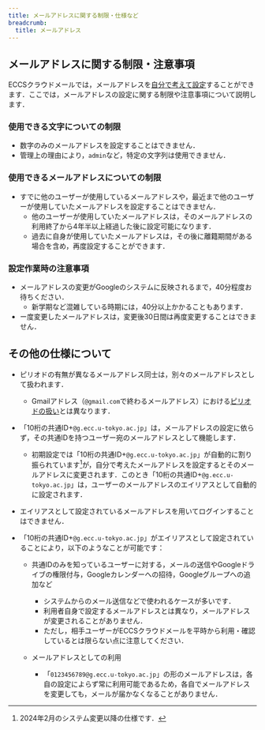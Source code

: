 ```yaml
---
title: メールアドレスに関する制限・仕様など
breadcrumb:
  title: メールアドレス
---
```


## メールアドレスに関する制限・注意事項

ECCSクラウドメールでは，メールアドレスを[自分で考えて設定](../../#configure)することができます．ここでは，メールアドレスの設定に関する制限や注意事項について説明します．

### 使用できる文字についての制限

- 数字のみのメールアドレスを設定することはできません．
- 管理上の理由により，`admin`など，特定の文字列は使用できません．

### 使用できるメールアドレスについての制限

- すでに他のユーザーが使用しているメールアドレスや，最近まで他のユーザーが使用していたメールアドレスを設定することはできません．
  - 他のユーザーが使用していたメールアドレスは，そのメールアドレスの利用終了から4年半以上経過した後に設定可能になります．
  - 過去に自身が使用していたメールアドレスは，その後に離籍期間がある場合を含め，再度設定することができます．

### 設定作業時の注意事項

- メールアドレスの変更がGoogleのシステムに反映されるまで，40分程度お待ちください．
  - 新学期など混雑している時期には，40分以上かかることもあります．
- ー度変更したメールアドレスは，変更後30日間は再度変更することはできません．

## その他の仕様について

- ピリオドの有無が異なるメールアドレス同士は，別々のメールアドレスとして扱われます．
  - Gmailアドレス（`@gmail.com`で終わるメールアドレス）における[ピリオドの扱い](https://support.google.com/mail/answer/7436150?hl=ja)とは異なります．

- 「10桁の共通ID+`@g.ecc.u-tokyo.ac.jp`」は，メールアドレスの設定に依らず，その共通IDを持つユーザー宛のメールアドレスとして機能します．
  - 初期設定では「10桁の共通ID+`@g.ecc.u-tokyo.ac.jp`」が自動的に割り振られています[^1]が，自分で考えたメールアドレスを設定するとそのメールアドレスに変更されます．このとき「10桁の共通ID+`@g.ecc.u-tokyo.ac.jp`」は，ユーザーのメールアドレスのエイリアスとして自動的に設定されます．
- エイリアスとして設定されているメールアドレスを用いてログインすることはできません．
- 「10桁の共通ID+`@g.ecc.u-tokyo.ac.jp`」がエイリアスとして設定されていることにより，以下のようなことが可能です：
  - 共通IDのみを知っているユーザーに対する，メールの送信やGoogleドライブの権限付与，Googleカレンダーへの招待，Googleグループへの追加など

    - システムからのメール送信などで使われるケースが多いです．
    - 利用者自身で設定するメールアドレスとは異なり，メールアドレスが変更されることがありません．
    - ただし，相手ユーザーがECCSクラウドメールを平時から利用・確認しているとは限らない点に注意してください．
  - メールアドレスとしての利用
    - 「`0123456789@g.ecc.u-tokyo.ac.jp`」の形のメールアドレスは，各自の設定によらず常に利用可能であるため，各自でメールアドレスを変更しても，メールが届かなくなることがありません．

[^1]: 2024年2月のシステム変更以降の仕様です．
